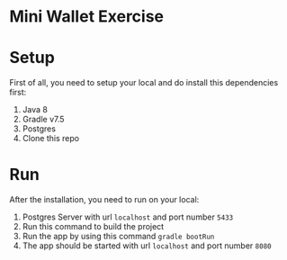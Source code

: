 # Mini Wallet Exercise
# Setup
First of all, you need to setup your local and do install this dependencies first:
1. Java 8
2. Gradle v7.5
3. Postgres
4. Clone this repo

# Run
After the installation, you need to run on your local:
1. Postgres Server with url `localhost` and port number `5433`
2. Run this command to build the project
3. Run the app by using this command `gradle bootRun`
4. The app should be started with url `localhost` and port number `8080`
